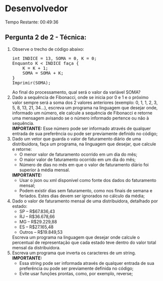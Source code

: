 <body>
    <h1>Desenvolvedor</h1>
    <p class="time">Tempo Restante: 00:49:36</p>
    <h2>Pergunta 2 de 2 - Técnica:</h2>
    <ol>
        <li>
            <strong></strong> Observe o trecho de código abaixo: <br>
            <pre>int INDICE = 13, SOMA = 0, K = 0; 
Enquanto K &lt; INDICE faça { 
    K = K + 1; 
    SOMA = SOMA + K; 
}
Imprimir(SOMA);</pre>
            Ao final do processamento, qual será o valor da variável SOMA?
        </li>
        <li>
            <strong></strong> Dado a sequência de Fibonacci, onde se inicia por 0 e 1 e o próximo valor sempre será a soma dos 2 valores anteriores (exemplo: 0, 1, 1, 2, 3, 5, 8, 13, 21, 34...), escreva um programa na linguagem que desejar onde, informado um número, ele calcule a sequência de Fibonacci e retorne uma mensagem avisando se o número informado pertence ou não à sequência.
            <br><strong>IMPORTANTE:</strong> Esse número pode ser informado através de qualquer entrada de sua preferência ou pode ser previamente definido no código;
        </li>
        <li>
            <strong></strong> Dado um vetor que guarda o valor de faturamento diário de uma distribuidora, faça um programa, na linguagem que desejar, que calcule e retorne:
            <ul>
                <li>O menor valor de faturamento ocorrido em um dia do mês;</li>
                <li>O maior valor de faturamento ocorrido em um dia do mês;</li>
                <li>Número de dias no mês em que o valor de faturamento diário foi superior à média mensal.</li>
            </ul>
            <strong>IMPORTANTE:</strong>
            <ul>
                <li>Usar o json ou xml disponível como fonte dos dados do faturamento mensal;</li>
                <li>Podem existir dias sem faturamento, como nos finais de semana e feriados. Estes dias devem ser ignorados no cálculo da média;</li>
            </ul>
        </li>
        <li>
            <strong></strong> Dado o valor de faturamento mensal de uma distribuidora, detalhado por estado:
            <ul>
                <li>SP – R$67.836,43</li>
                <li>RJ – R$36.678,66</li>
                <li>MG – R$29.229,88</li>
                <li>ES – R$27.165,48</li>
                <li>Outros – R$19.849,53</li>
            </ul>
            Escreva um programa na linguagem que desejar onde calcule o percentual de representação que cada estado teve dentro do valor total mensal da distribuidora.
        </li>
        <li>
            <strong></strong> Escreva um programa que inverta os caracteres de um string.
            <br><strong>IMPORTANTE:</strong>
            <ul>
                <li>Essa string pode ser informada através de qualquer entrada de sua preferência ou pode ser previamente definida no código;</li>
                <li>Evite usar funções prontas, como, por exemplo, reverse;</li>
            </ul>
        </li>
    </ol>
</body>